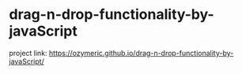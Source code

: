 # drag-n-drop-functionality-by-javaScript

project link: https://ozymeric.github.io/drag-n-drop-functionality-by-javaScript/
